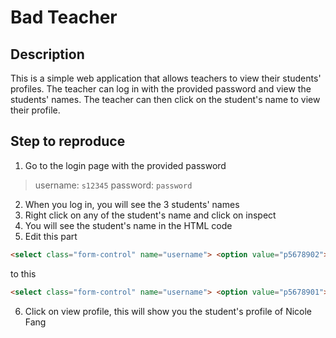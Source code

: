 # Bad Teacher 

## Description
This is a simple web application that allows teachers to view their students' profiles. The teacher can log in with the provided password and view the students' names. The teacher can then click on the student's name to view their profile.

## Step to reproduce 
1. Go to the login page with the provided password
> username: `s12345`
> password: `password`

2. When you log in, you will see the 3 students' names
3. Right click on any of the student's name and click on inspect
4. You will see the student's name in the HTML code
5. Edit this part
```html
<select class="form-control" name="username"> <option value="p5678902">Nicholas Lim</option> <option value="p5678903">Susan Leah Michael</option> <option value="p5678904">Timothy Chang</option> </select>
```

to this
```html
<select class="form-control" name="username"> <option value="p5678901">Nicholas Lim</option> <option value="p5678903">Susan Leah Michael</option> <option value="p5678904">Timothy Chang</option> </select>
```

6. Click on view profile, this will show you the student's profile of Nicole Fang

